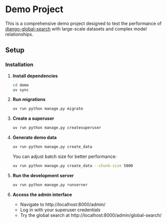 # Demo Project

This is a comprehensive demo project designed to test the performance of [django-global-search](https://github.com/your-repo/django-global-search) with large-scale datasets and complex model relationships.

## Setup

### Installation

1. **Install dependencies**
   ```bash
   cd demo
   uv sync
   ```

2. **Run migrations**
   ```bash
   uv run python manage.py migrate
   ```

3. **Create a superuser**
   ```bash
   uv run python manage.py createsuperuser
   ```

4. **Generate demo data**
   ```bash
   uv run python manage.py create_data
   ```

   You can adjust batch size for better performance:
   ```bash
   uv run python manage.py create_data --chunk-size 5000
   ```

5. **Run the development server**
   ```bash
   uv run python manage.py runserver
   ```

6. **Access the admin interface**
   - Navigate to http://localhost:8000/admin/
   - Log in with your superuser credentials
   - Try the global search at http://localhost:8000/admin/global-search/
